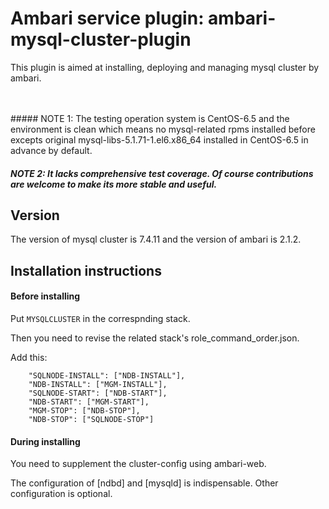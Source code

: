 # Ambari service plugin: ambari-mysql-cluster-plugin

This plugin is aimed at installing, deploying and managing mysql cluster by ambari.

<br>
<br>
##### NOTE 1: The testing operation system is CentOS-6.5 and the environment is clean which means no mysql-related rpms installed before excepts original mysql-libs-5.1.71-1.el6.x86_64 installed in CentOS-6.5 in advance by default.

##### NOTE 2: It lacks comprehensive test coverage. Of course contributions are welcome to make its more stable and useful.

## Version

The version of mysql cluster is 7.4.11 and the version of ambari is 2.1.2.

## Installation instructions

#### Before installing

Put `MYSQLCLUSTER` in the correspnding stack.

Then you need to revise the related stack's role_command_order.json.

Add this:

```
    "SQLNODE-INSTALL": ["NDB-INSTALL"],
    "NDB-INSTALL": ["MGM-INSTALL"],
    "SQLNODE-START": ["NDB-START"],
    "NDB-START": ["MGM-START"],
    "MGM-STOP": ["NDB-STOP"],
    "NDB-STOP": ["SQLNODE-STOP"]
```

#### During installing

You need to supplement the cluster-config using ambari-web.

The configuration of [ndbd] and [mysqld] is indispensable. Other configuration is optional.





